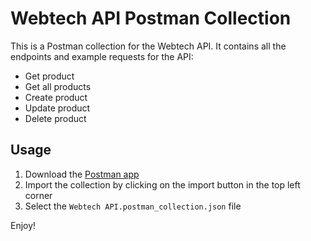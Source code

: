 # Webtech API Postman Collection

This is a Postman collection for the Webtech API. It contains all the endpoints and example requests for the API:

- Get product
- Get all products
- Create product
- Update product
- Delete product

## Usage

1. Download the [Postman app](https://www.postman.com/downloads/)
2. Import the collection by clicking on the import button in the top left corner
3. Select the `Webtech API.postman_collection.json` file

Enjoy!
